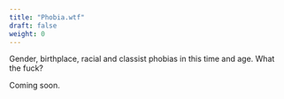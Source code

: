 ```yaml
---
title: "Phobia.wtf"
draft: false
weight: 0
---
```


Gender, birthplace, racial and classist phobias in this time and age. What the fuck?

Coming soon.
